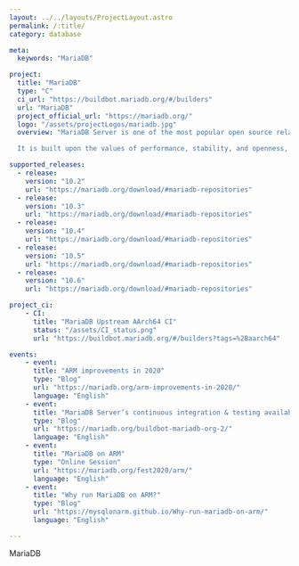 ```yaml
---
layout: ../../layouts/ProjectLayout.astro
permalink: /:title/
category: database

meta:
  keywords: "MariaDB"

project:
  title: "MariaDB"
  type: "C"
  ci_url: "https://buildbot.mariadb.org/#/builders"
  url: "MariaDB"
  project_official_url: "https://mariadb.org/"
  logo: "/assets/projectLogos/mariadb.jpg"
  overview: "MariaDB Server is one of the most popular open source relational databases. It’s made by the original developers of MySQL and guaranteed to stay open source. It is part of most cloud offerings and the default in most Linux distributions.

  It is built upon the values of performance, stability, and openness, and MariaDB Foundation ensures contributions will be accepted on technical merit. Recent new functionality includes advanced clustering with Galera Cluster 4, compatibility features with Oracle Database and Temporal Data Tables, allowing one to query the data as it stood at any point in the past."

supported_releases:
  - release:
    version: "10.2"
    url: "https://mariadb.org/download/#mariadb-repositories"
  - release:
    version: "10.3"
    url: "https://mariadb.org/download/#mariadb-repositories"
  - release:
    version: "10.4"
    url: "https://mariadb.org/download/#mariadb-repositories"
  - release:
    version: "10.5"
    url: "https://mariadb.org/download/#mariadb-repositories"
  - release:
    version: "10.6"
    url: "https://mariadb.org/download/#mariadb-repositories"

project_ci:
    - CI:
      title: "MariaDB Upstream AArch64 CI"
      status: "/assets/CI_status.png"
      url: "https://buildbot.mariadb.org/#/builders?tags=%2Baarch64"

events:
    - event:
      title: "ARM improvements in 2020"
      type: "Blog"
      url: "https://mariadb.org/arm-improvements-in-2020/"
      language: "English"
    - event:
      title: "MariaDB Server’s continuous integration & testing available to community"
      type: "Blog"
      url: "https://mariadb.org/buildbot-mariadb-org-2/"
      language: "English"
    - event:
      title: "MariaDB on ARM"
      type: "Online Session"
      url: "https://mariadb.org/fest2020/arm/"
      language: "English"
    - event:
      title: "Why run MariaDB on ARM?"
      type: "Blog"
      url: "https://mysqlonarm.github.io/Why-run-mariadb-on-arm/"
      language: "English"

---
```


<p>MariaDB</p>
